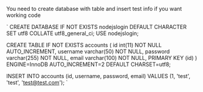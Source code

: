 You need to create database with table and insert test info if you want working code

`
CREATE DATABASE IF NOT EXISTS nodejslogin DEFAULT CHARACTER SET utf8 COLLATE utf8_general_ci;
USE nodejslogin;

CREATE TABLE IF NOT EXISTS accounts (
  id int(11) NOT NULL AUTO_INCREMENT,
  username varchar(50) NOT NULL,
  password varchar(255) NOT NULL,
  email varchar(100) NOT NULL,
  PRIMARY KEY (id)
) ENGINE=InnoDB AUTO_INCREMENT=2 DEFAULT CHARSET=utf8;

INSERT INTO accounts (id, username, password, email) VALUES (1, 'test', 'test', 'test@test.com');
`
